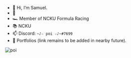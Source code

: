 - 👋 Hi, I’m Samuel.
- 👀 
- 🏎️ Member of NCKU Formula Racing
- 📚 NCKU
- 📫 Discord: `~♪☆ poi ☆♪~#7699`
- 🔰 Portfolios (link remains to be added in nearby future).


![poi](https://cdn.discordapp.com/attachments/246088195362521090/380171631613444097/Yuudachi_stealing_riceballs_like_its_nothing.gif)
